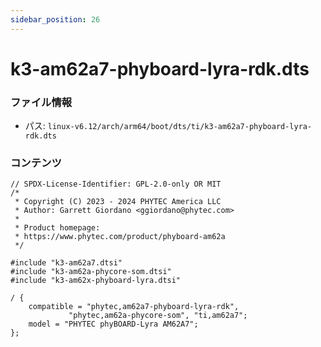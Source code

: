 ```yaml
---
sidebar_position: 26
---
```

# k3-am62a7-phyboard-lyra-rdk.dts

### ファイル情報

- パス: `linux-v6.12/arch/arm64/boot/dts/ti/k3-am62a7-phyboard-lyra-rdk.dts`

### コンテンツ

```dts
// SPDX-License-Identifier: GPL-2.0-only OR MIT
/*
 * Copyright (C) 2023 - 2024 PHYTEC America LLC
 * Author: Garrett Giordano <ggiordano@phytec.com>
 *
 * Product homepage:
 * https://www.phytec.com/product/phyboard-am62a
 */

#include "k3-am62a7.dtsi"
#include "k3-am62a-phycore-som.dtsi"
#include "k3-am62x-phyboard-lyra.dtsi"

/ {
	compatible = "phytec,am62a7-phyboard-lyra-rdk",
		     "phytec,am62a-phycore-som", "ti,am62a7";
	model = "PHYTEC phyBOARD-Lyra AM62A7";
};

```
